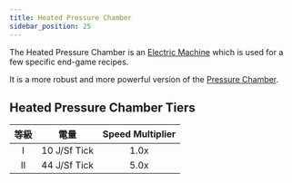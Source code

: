 ```yaml
---
title: Heated Pressure Chamber
sidebar_position: 25
---
```


The Heated Pressure Chamber is an [Electric Machine](../Electric-Machines.md) which is used for a few specific end-game recipes.

It is a more robust and more powerful version of the [Pressure Chamber](../../Basic-Machines/Pressure-Chamber.md).

## Heated Pressure Chamber Tiers

| 等級 |      電量      | Speed Multiplier |
|:--:|:------------:|:----------------:|
| I  | 10 J/Sf Tick |       1.0x       |
| II | 44 J/Sf Tick |       5.0x       |

